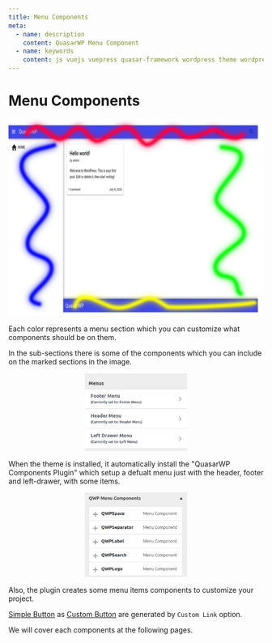 ```yaml
---
title: Menu Components
meta:
  - name: description
    content: QuasarWP Menu Component
  - name: keywords
    content: js vuejs vuepress quasar-framework wordpress theme wordpress-theme
---
```


# Menu Components

<p align="center">
  <img src="../images/screenshot-menu.png" class="img-screenshot" />
</p>

Each color represents a menu section which you can customize what components should be on them.

In the sub-sections there is some of the components which you can include on the marked sections in the image.

<p align="center">
  <img src="../images/menu-default.png" class="img-screenshot" style="width: 40%" />
</p>

When the theme is installed, it automatically install the "QuasarWP Components Plugin" which setup a defualt menu just with the header, footer and left-drawer, with some items.

<p align="center">
  <img src="../images/qwp-menu-components.png" class="img-screenshot" style="width: 40%" />
</p>

Also, the plugin creates some menu items components to customize your project.

[Simple Button](/menu-components/qwp-simple-btn.md) as [Custom Button](/menu-components/qwp-custom-btn.md) are generated by `Custom Link` option.

We will cover each components at the following pages.
